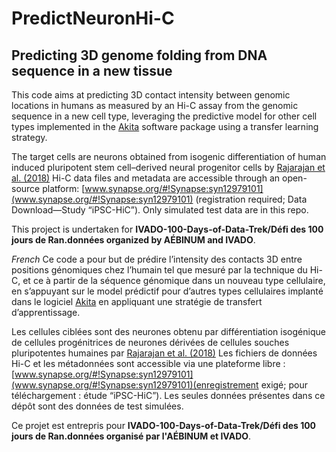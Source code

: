 # PredictNeuronHi-C

## Predicting 3D genome folding from DNA sequence in a new tissue

This code aims at predicting 3D contact intensity between genomic locations in humans as measured by an Hi-C assay from the genomic sequence in a new cell type, leveraging the predictive model for other cell types implemented in the [Akita](https://github.com/calico/basenji/tree/master/manuscripts/akita) software package using a transfer learning strategy.

The target cells are neurons obtained from isogenic differentiation of human induced pluripotent stem cell–derived neural progenitor cells by [Rajarajan et al. (2018)](http://dx.doi.org/10.1126/science.aat4311) Hi-C data files and metadata are accessible through an open-source platform: [www.synapse.org/#!Synapse:syn12979101](www.synapse.org/#!Synapse:syn12979101)  (registration required; Data Download—Study “iPSC-HiC”). Only simulated test data are in this repo.

This project is undertaken for **IVADO-100-Days-of-Data-Trek/Défi des 100 jours de Ran.données organized by AÉBINUM and IVADO**.

_French_
Ce code a pour but de prédire l’intensity des contacts 3D entre positions génomiques chez l’humain tel que mesuré par la technique du Hi-C, et ce à partir de la séquence génomique dans un nouveau type cellulaire, en s’appuyant sur le model prédictif pour d’autres types cellulaires implanté dans le logiciel [Akita](https://github.com/calico/basenji/tree/master/manuscripts/akita) en appliquant une stratégie de transfert d’apprentissage. 

Les cellules ciblées sont des neurones obtenu par différentiation isogénique de cellules progénitrices de neurones dérivées de cellules souches pluripotentes humaines par [Rajarajan et al. (2018)](http://dx.doi.org/10.1126/science.aat4311) Les fichiers de données Hi-C et les métadonnées sont accessible via une plateforme libre : [www.synapse.org/#!Synapse:syn12979101](www.synapse.org/#!Synapse:syn12979101)(enregistrement exigé; pour téléchargement : étude “iPSC-HiC”). Les seules données présentes dans ce dépôt sont des données de test simulées.

Ce projet est entrepris pour **IVADO-100-Days-of-Data-Trek/Défi des 100 jours de Ran.données organisé par l'AÉBINUM et IVADO**.

